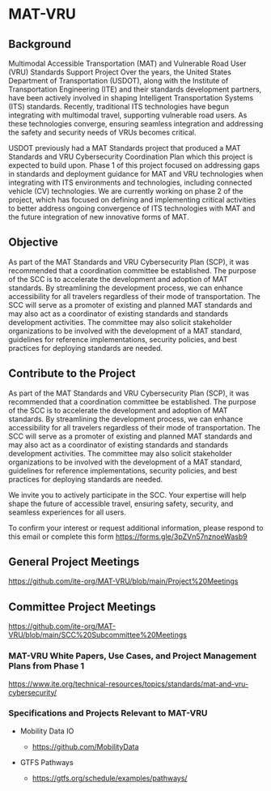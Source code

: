 # MAT-VRU
## **Background**

Multimodal Accessible Transportation (MAT) and Vulnerable Road User (VRU) Standards Support Project
Over the years, the United States Department of Transportation (USDOT), along with the Institute of Transportation Engineering (ITE) and their standards development partners, have been actively involved in shaping Intelligent Transportation Systems (ITS) standards. Recently, traditional ITS technologies have begun integrating with multimodal travel, supporting vulnerable road users. As these technologies converge, ensuring seamless integration and addressing the safety and security needs of VRUs becomes critical.  

USDOT previously had a MAT Standards project that produced a MAT Standards and VRU Cybersecurity Coordination Plan which this project is expected to build upon. Phase 1 of this project focused on addressing gaps in standards and deployment guidance for MAT and VRU technologies when integrating with ITS environments and technologies, including connected vehicle (CV) technologies. We are currently working on phase 2 of the project, which has focused on defining and implementing critical activities to better address ongoing convergence of ITS technologies with MAT and the future integration of new innovative forms of MAT.  

## **Objective**

As part of the MAT Standards and VRU Cybersecurity Plan (SCP), it was recommended that a coordination committee be established. The purpose of the SCC is to accelerate the development and adoption of MAT standards. By streamlining the development process, we can enhance accessibility for all travelers regardless of their mode of transportation. The SCC will serve as a promoter of existing and planned MAT standards and may also act as a coordinator of existing standards and standards development activities. The committee may also solicit stakeholder organizations to be involved with the development of a MAT standard, guidelines for reference implementations, security policies, and best practices for deploying standards are needed. 

## **Contribute to the Project**

As part of the MAT Standards and VRU Cybersecurity Plan (SCP), it was recommended that a coordination committee be established. The purpose of the SCC is to accelerate the development and adoption of MAT standards. By streamlining the development process, we can enhance accessibility for all travelers regardless of their mode of transportation. The SCC will serve as a promoter of existing and planned MAT standards and may also act as a coordinator of existing standards and standards development activities. The committee may also solicit stakeholder organizations to be involved with the development of a MAT standard, guidelines for reference implementations, security policies, and best practices for deploying standards are needed. 

We invite you to actively participate in the SCC. Your expertise will help shape the future of accessible travel, ensuring safety, security, and seamless experiences for all users.  

To confirm your interest or request additional information, please respond to this email or complete this form https://forms.gle/3pZVn57nznoeWasb9

## **General Project Meetings**
https://github.com/ite-org/MAT-VRU/blob/main/Project%20Meetings

## **Committee Project Meetings**
https://github.com/ite-org/MAT-VRU/blob/main/SCC%20Subcommittee%20Meetings

### **MAT-VRU White Papers, Use Cases, and Project Management Plans from Phase 1**
https://www.ite.org/technical-resources/topics/standards/mat-and-vru-cybersecurity/

### **Specifications and Projects Relevant to MAT-VRU**

- Mobility Data IO
  - https://github.com/MobilityData
  
- GTFS Pathways
  - https://gtfs.org/schedule/examples/pathways/


